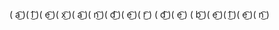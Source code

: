 ( a͜͡ )( l͜͡ )( e͜͡ )( x͜͡ )( a͜͡ )( n͜͡ )( d͜͡ )( e͜͡ )( r͜͡ )
( d͜͡ )( e͜͡ )
( b͜͡ )( e͜͡ )( l͜͡ )( e͜͡ )( n͜͡ )
<!---
alexanderdebelen/alexanderdebelen is a ✨ special ✨ repository because its `README.md` (this file) appears on your GitHub profile.
You can click the Preview link to take a look at your changes.
--->

